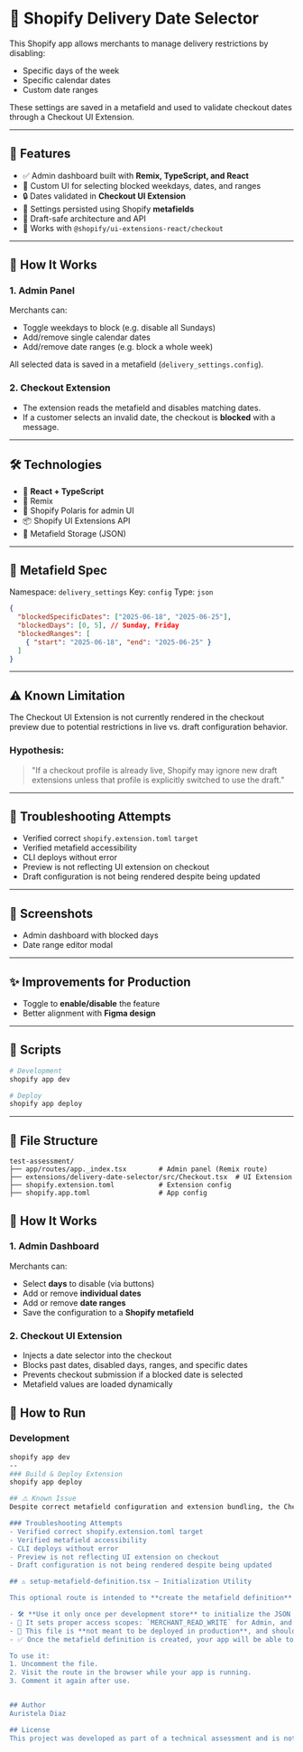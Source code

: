 # 🛒 Shopify Delivery Date Selector

This Shopify app allows merchants to manage delivery restrictions by disabling:
- Specific days of the week
- Specific calendar dates
- Custom date ranges

These settings are saved in a metafield and used to validate checkout dates through a Checkout UI Extension.

---

## 🧠 Features

- ✅ Admin dashboard built with **Remix, TypeScript, and React**
- 📆 Custom UI for selecting blocked weekdays, dates, and ranges
- 🔒 Dates validated in **Checkout UI Extension**
- 🧩 Settings persisted using Shopify **metafields**
- 🧪 Draft-safe architecture and API
- 🔄 Works with `@shopify/ui-extensions-react/checkout`

---

## 🚀 How It Works

### 1. Admin Panel
Merchants can:
- Toggle weekdays to block (e.g. disable all Sundays)
- Add/remove single calendar dates
- Add/remove date ranges (e.g. block a whole week)

All selected data is saved in a metafield (`delivery_settings.config`).

### 2. Checkout Extension
- The extension reads the metafield and disables matching dates.
- If a customer selects an invalid date, the checkout is **blocked** with a message.

---

## 🛠️ Technologies

- 🧠 **React + TypeScript**
- 💨 Remix
- 🧩 Shopify Polaris for admin UI
- 📦 Shopify UI Extensions API
- 🧾 Metafield Storage (JSON)

---

## 🧪 Metafield Spec

Namespace: `delivery_settings` 
Key: `config` 
Type: `json`

```json
{
  "blockedSpecificDates": ["2025-06-18", "2025-06-25"],
  "blockedDays": [0, 5], // Sunday, Friday
  "blockedRanges": [
    { "start": "2025-06-18", "end": "2025-06-25" }
  ]
}
```

---

## ⚠️ Known Limitation

The Checkout UI Extension is not currently rendered in the checkout preview due to potential restrictions in live vs. draft configuration behavior.

### Hypothesis:
> "If a checkout profile is already live, Shopify may ignore new draft extensions unless that profile is explicitly switched to use the draft."

---

## 🔎 Troubleshooting Attempts

- Verified correct `shopify.extension.toml` `target`
- Verified metafield accessibility
- CLI deploys without error
- Preview is not reflecting UI extension on checkout
- Draft configuration is not being rendered despite being updated

---

## 📸 Screenshots

- Admin dashboard with blocked days
- Date range editor modal

---

## ✨ Improvements for Production

- Toggle to **enable/disable** the feature
- Better alignment with **Figma design**

---

## 🧾 Scripts

```bash
# Development
shopify app dev

# Deploy
shopify app deploy
```

---

## 📂 File Structure

```
test-assessment/
├── app/routes/app._index.tsx        # Admin panel (Remix route)
├── extensions/delivery-date-selector/src/Checkout.tsx  # UI Extension
├── shopify.extension.toml           # Extension config
├── shopify.app.toml                 # App config
```

## 🚀 How It Works

### 1. Admin Dashboard
Merchants can:
- Select **days** to disable (via buttons)
- Add or remove **individual dates**
- Add or remove **date ranges**
- Save the configuration to a **Shopify metafield**

### 2. Checkout UI Extension
- Injects a date selector into the checkout
- Blocks past dates, disabled days, ranges, and specific dates
- Prevents checkout submission if a blocked date is selected
- Metafield values are loaded dynamically

## 🧪 How to Run

### Development
```bash
shopify app dev
--
### Build & Deploy Extension 
shopify app deploy

## ⚠️ Known Issue
Despite correct metafield configuration and extension bundling, the Checkout UI Extension is not rendering in the checkout. This is likely due to Shopify's current restriction on using purchase.checkout.block.render in draft configurations, or due to an existing live checkout configuration conflicting with the extension.

### Troubleshooting Attempts
- Verified correct shopify.extension.toml target
- Verified metafield accessibility
- CLI deploys without error
- Preview is not reflecting UI extension on checkout
- Draft configuration is not being rendered despite being updated

## ⚠️ setup-metafield-definition.tsx — Initialization Utility

This optional route is intended to **create the metafield definition** `delivery_settings.config` programmatically.

- 🛠️ **Use it only once per development store** to initialize the JSON metafield used in both the Admin and Checkout UI.
- 🔐 It sets proper access scopes: `MERCHANT_READ_WRITE` for Admin, and `PUBLIC_READ` for Storefront.
- 🚫 This file is **not meant to be deployed in production**, and should remain **commented out** to avoid accidental execution.
- ✅ Once the metafield definition is created, your app will be able to read/write delivery configuration data.

To use it:
1. Uncomment the file.
2. Visit the route in the browser while your app is running.
3. Comment it again after use.


## Author 
Auristela Diaz 

## License 
This project was developed as part of a technical assessment and is not licensed for commercial use without permission.
